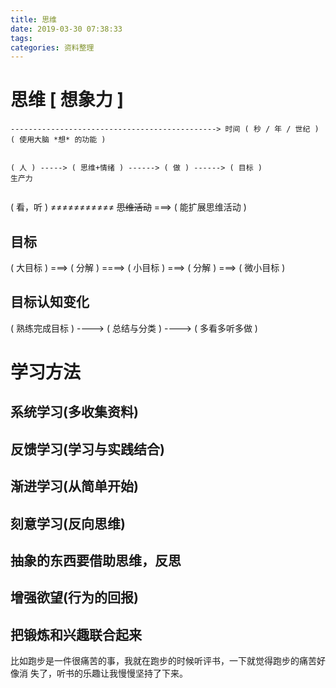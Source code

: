 ```yaml
---
title: 思维
date: 2019-03-30 07:38:33
tags:
categories: 资料整理
---
```

# 思维 [ 想象力 ]

```
----------------------------------------------> 时间 ( 秒 / 年 / 世纪 )
( 使用大脑 *想* 的功能 )


( 人 ) -----> ( 思维+情绪 ) ------> ( 做 ) ------> ( 目标 )
生产力
 
```
( 看，听 ) ≠≠≠≠≠≠≠≠≠≠≠   ~~思维活动~~ ===> ( 能扩展思维活动 )

## 目标

( 大目标 )  ===> ( 分解 )  ====> ( 小目标 )  ===> ( 分解 ) ===> ( 微小目标 )

## 目标认知变化
( 熟练完成目标 )  ----> ( 总结与分类 ) ----> ( 多看多听多做 )

<!-- more -->
# 学习方法 
## 系统学习(多收集资料)
## 反馈学习(学习与实践结合)
## 渐进学习(从简单开始)
## 刻意学习(反向思维)
## 抽象的东西要借助思维，反思
## 增强欲望(行为的回报)
## 把锻炼和兴趣联合起来
   比如跑步是一件很痛苦的事，我就在跑步的时候听评书，一下就觉得跑步的痛苦好像消
   失了，听书的乐趣让我慢慢坚持了下来。
